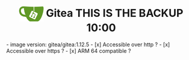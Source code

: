 <h1 align="center">
  <picture>
    <img align="center" alt="gitea" src="./logo.svg" height="40">
  </picture>
  Gitea THIS IS THE BACKUP 10:00
</h1>
- image version: gitea/gitea:1.12.5
- [x] Accessible over http ?
- [x] Accessible over https ?
- [x] ARM 64 compatible ?
